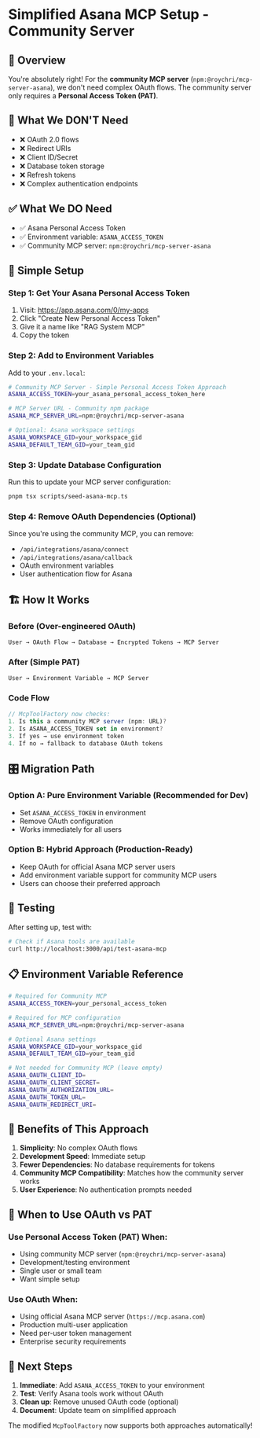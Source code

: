 # Simplified Asana MCP Setup - Community Server

## 🎯 **Overview**

You're absolutely right! For the **community MCP server** (`npm:@roychri/mcp-server-asana`), we don't need complex OAuth flows. The community server only requires a **Personal Access Token (PAT)**.

## 🚫 **What We DON'T Need**

- ❌ OAuth 2.0 flows
- ❌ Redirect URIs  
- ❌ Client ID/Secret
- ❌ Database token storage
- ❌ Refresh tokens
- ❌ Complex authentication endpoints

## ✅ **What We DO Need**

- ✅ Asana Personal Access Token
- ✅ Environment variable: `ASANA_ACCESS_TOKEN`
- ✅ Community MCP server: `npm:@roychri/mcp-server-asana`

## 🔧 **Simple Setup**

### **Step 1: Get Your Asana Personal Access Token**

1. Visit: https://app.asana.com/0/my-apps
2. Click "Create New Personal Access Token"
3. Give it a name like "RAG System MCP"
4. Copy the token

### **Step 2: Add to Environment Variables**

Add to your `.env.local`:

```bash
# Community MCP Server - Simple Personal Access Token Approach
ASANA_ACCESS_TOKEN=your_asana_personal_access_token_here

# MCP Server URL - Community npm package  
ASANA_MCP_SERVER_URL=npm:@roychri/mcp-server-asana

# Optional: Asana workspace settings
ASANA_WORKSPACE_GID=your_workspace_gid
ASANA_DEFAULT_TEAM_GID=your_team_gid
```

### **Step 3: Update Database Configuration**

Run this to update your MCP server configuration:

```bash
pnpm tsx scripts/seed-asana-mcp.ts
```

### **Step 4: Remove OAuth Dependencies (Optional)**

Since you're using the community MCP, you can remove:

- `/api/integrations/asana/connect`
- `/api/integrations/asana/callback`  
- OAuth environment variables
- User authentication flow for Asana

## 🏗️ **How It Works**

### **Before (Over-engineered OAuth)**
```
User → OAuth Flow → Database → Encrypted Tokens → MCP Server
```

### **After (Simple PAT)**
```
User → Environment Variable → MCP Server
```

### **Code Flow**
```typescript
// McpToolFactory now checks:
1. Is this a community MCP server (npm: URL)?
2. Is ASANA_ACCESS_TOKEN set in environment?
3. If yes → use environment token
4. If no → fallback to database OAuth tokens
```

## 🎛️ **Migration Path**

### **Option A: Pure Environment Variable (Recommended for Dev)**
- Set `ASANA_ACCESS_TOKEN` in environment
- Remove OAuth configuration
- Works immediately for all users

### **Option B: Hybrid Approach (Production-Ready)**
- Keep OAuth for official Asana MCP server users
- Add environment variable support for community MCP users
- Users can choose their preferred approach

## 🧪 **Testing**

After setting up, test with:

```bash
# Check if Asana tools are available
curl http://localhost:3000/api/test-asana-mcp
```

## 📋 **Environment Variable Reference**

```bash
# Required for Community MCP
ASANA_ACCESS_TOKEN=your_personal_access_token

# Required for MCP configuration
ASANA_MCP_SERVER_URL=npm:@roychri/mcp-server-asana

# Optional Asana settings
ASANA_WORKSPACE_GID=your_workspace_gid
ASANA_DEFAULT_TEAM_GID=your_team_gid

# Not needed for Community MCP (leave empty)
ASANA_OAUTH_CLIENT_ID=
ASANA_OAUTH_CLIENT_SECRET=
ASANA_OAUTH_AUTHORIZATION_URL=
ASANA_OAUTH_TOKEN_URL=
ASANA_OAUTH_REDIRECT_URI=
```

## 🎯 **Benefits of This Approach**

1. **Simplicity**: No complex OAuth flows
2. **Development Speed**: Immediate setup  
3. **Fewer Dependencies**: No database requirements for tokens
4. **Community MCP Compatibility**: Matches how the community server works
5. **User Experience**: No authentication prompts needed

## 🔄 **When to Use OAuth vs PAT**

### **Use Personal Access Token (PAT) When:**
- Using community MCP server (`npm:@roychri/mcp-server-asana`)
- Development/testing environment
- Single user or small team
- Want simple setup

### **Use OAuth When:**
- Using official Asana MCP server (`https://mcp.asana.com`)
- Production multi-user application
- Need per-user token management
- Enterprise security requirements

## 🚀 **Next Steps**

1. **Immediate**: Add `ASANA_ACCESS_TOKEN` to your environment
2. **Test**: Verify Asana tools work without OAuth
3. **Clean up**: Remove unused OAuth code (optional)
4. **Document**: Update team on simplified approach

The modified `McpToolFactory` now supports both approaches automatically! 